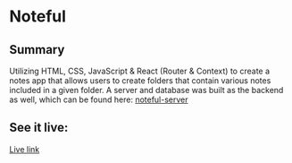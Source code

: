 # Noteful

## Summary
Utilizing HTML, CSS, JavaScript & React (Router & Context) to create a notes app that allows users to create folders that contain various notes included in a given folder. A server and database was built as the backend as well, which can be found here: [noteful-server](https://github.com/zacharyjameson/noteful-server)

## See it live:

[Live link](https://noteful-inky.vercel.app/)